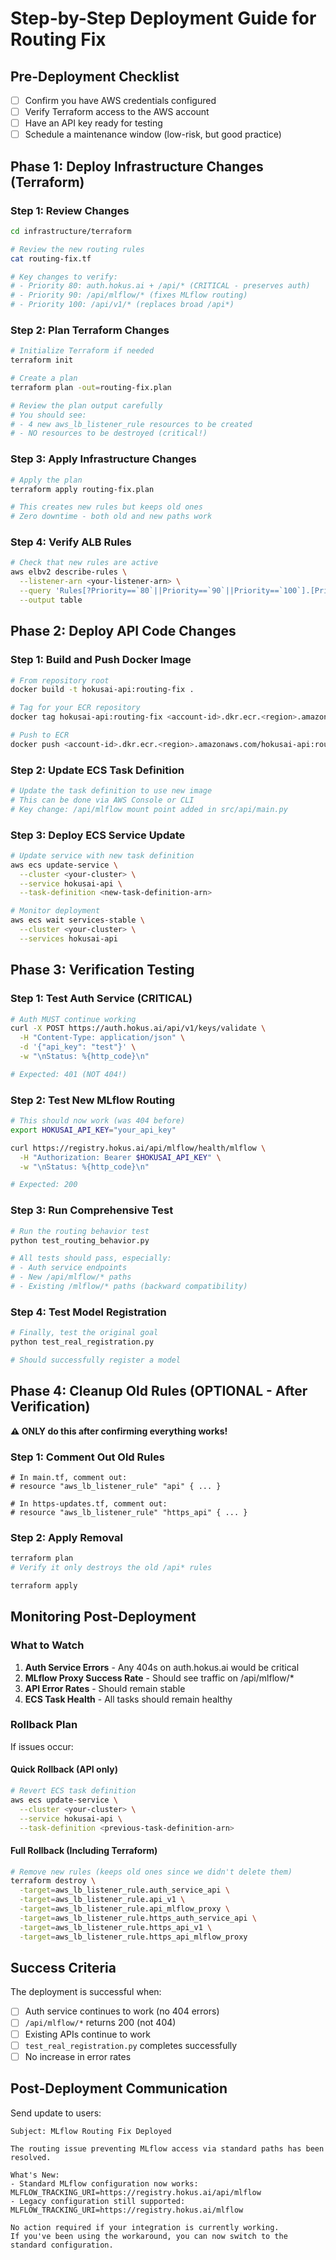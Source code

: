 # Step-by-Step Deployment Guide for Routing Fix

## Pre-Deployment Checklist

- [ ] Confirm you have AWS credentials configured
- [ ] Verify Terraform access to the AWS account
- [ ] Have an API key ready for testing
- [ ] Schedule a maintenance window (low-risk, but good practice)

## Phase 1: Deploy Infrastructure Changes (Terraform)

### Step 1: Review Changes
```bash
cd infrastructure/terraform

# Review the new routing rules
cat routing-fix.tf

# Key changes to verify:
# - Priority 80: auth.hokus.ai + /api/* (CRITICAL - preserves auth)
# - Priority 90: /api/mlflow/* (fixes MLflow routing)
# - Priority 100: /api/v1/* (replaces broad /api*)
```

### Step 2: Plan Terraform Changes
```bash
# Initialize Terraform if needed
terraform init

# Create a plan
terraform plan -out=routing-fix.plan

# Review the plan output carefully
# You should see:
# - 4 new aws_lb_listener_rule resources to be created
# - NO resources to be destroyed (critical!)
```

### Step 3: Apply Infrastructure Changes
```bash
# Apply the plan
terraform apply routing-fix.plan

# This creates new rules but keeps old ones
# Zero downtime - both old and new paths work
```

### Step 4: Verify ALB Rules
```bash
# Check that new rules are active
aws elbv2 describe-rules \
  --listener-arn <your-listener-arn> \
  --query 'Rules[?Priority==`80`||Priority==`90`||Priority==`100`].[Priority,Conditions,Actions]' \
  --output table
```

## Phase 2: Deploy API Code Changes

### Step 1: Build and Push Docker Image
```bash
# From repository root
docker build -t hokusai-api:routing-fix .

# Tag for your ECR repository
docker tag hokusai-api:routing-fix <account-id>.dkr.ecr.<region>.amazonaws.com/hokusai-api:routing-fix

# Push to ECR
docker push <account-id>.dkr.ecr.<region>.amazonaws.com/hokusai-api:routing-fix
```

### Step 2: Update ECS Task Definition
```bash
# Update the task definition to use new image
# This can be done via AWS Console or CLI
# Key change: /api/mlflow mount point added in src/api/main.py
```

### Step 3: Deploy ECS Service Update
```bash
# Update service with new task definition
aws ecs update-service \
  --cluster <your-cluster> \
  --service hokusai-api \
  --task-definition <new-task-definition-arn>

# Monitor deployment
aws ecs wait services-stable \
  --cluster <your-cluster> \
  --services hokusai-api
```

## Phase 3: Verification Testing

### Step 1: Test Auth Service (CRITICAL)
```bash
# Auth MUST continue working
curl -X POST https://auth.hokus.ai/api/v1/keys/validate \
  -H "Content-Type: application/json" \
  -d '{"api_key": "test"}' \
  -w "\nStatus: %{http_code}\n"

# Expected: 401 (NOT 404!)
```

### Step 2: Test New MLflow Routing
```bash
# This should now work (was 404 before)
export HOKUSAI_API_KEY="your_api_key"

curl https://registry.hokus.ai/api/mlflow/health/mlflow \
  -H "Authorization: Bearer $HOKUSAI_API_KEY" \
  -w "\nStatus: %{http_code}\n"

# Expected: 200
```

### Step 3: Run Comprehensive Test
```bash
# Run the routing behavior test
python test_routing_behavior.py

# All tests should pass, especially:
# - Auth service endpoints
# - New /api/mlflow/* paths
# - Existing /mlflow/* paths (backward compatibility)
```

### Step 4: Test Model Registration
```bash
# Finally, test the original goal
python test_real_registration.py

# Should successfully register a model
```

## Phase 4: Cleanup Old Rules (OPTIONAL - After Verification)

**⚠️ ONLY do this after confirming everything works!**

### Step 1: Comment Out Old Rules
```hcl
# In main.tf, comment out:
# resource "aws_lb_listener_rule" "api" { ... }

# In https-updates.tf, comment out:
# resource "aws_lb_listener_rule" "https_api" { ... }
```

### Step 2: Apply Removal
```bash
terraform plan
# Verify it only destroys the old /api* rules

terraform apply
```

## Monitoring Post-Deployment

### What to Watch
1. **Auth Service Errors** - Any 404s on auth.hokus.ai would be critical
2. **MLflow Proxy Success Rate** - Should see traffic on /api/mlflow/*
3. **API Error Rates** - Should remain stable
4. **ECS Task Health** - All tasks should remain healthy

### Rollback Plan

If issues occur:

#### Quick Rollback (API only)
```bash
# Revert ECS task definition
aws ecs update-service \
  --cluster <your-cluster> \
  --service hokusai-api \
  --task-definition <previous-task-definition-arn>
```

#### Full Rollback (Including Terraform)
```bash
# Remove new rules (keeps old ones since we didn't delete them)
terraform destroy \
  -target=aws_lb_listener_rule.auth_service_api \
  -target=aws_lb_listener_rule.api_v1 \
  -target=aws_lb_listener_rule.api_mlflow_proxy \
  -target=aws_lb_listener_rule.https_auth_service_api \
  -target=aws_lb_listener_rule.https_api_v1 \
  -target=aws_lb_listener_rule.https_api_mlflow_proxy
```

## Success Criteria

The deployment is successful when:
- [ ] Auth service continues to work (no 404 errors)
- [ ] `/api/mlflow/*` returns 200 (not 404)
- [ ] Existing APIs continue to work
- [ ] `test_real_registration.py` completes successfully
- [ ] No increase in error rates

## Post-Deployment Communication

Send update to users:
```
Subject: MLflow Routing Fix Deployed

The routing issue preventing MLflow access via standard paths has been resolved.

What's New:
- Standard MLflow configuration now works: MLFLOW_TRACKING_URI=https://registry.hokus.ai/api/mlflow
- Legacy configuration still supported: MLFLOW_TRACKING_URI=https://registry.hokus.ai/mlflow

No action required if your integration is currently working. 
If you've been using the workaround, you can now switch to the standard configuration.
```
